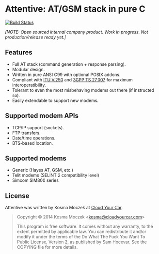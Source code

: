 # Attentive: AT/GSM stack in pure C

[![Build Status](https://travis-ci.org/cloudyourcar/cbar.svg?branch=master)](https://travis-ci.org/cloudyourcar/cbar)

*[NOTE: Open sourced internal company product. Work in progress. Not production/release ready yet.]*

## Features

* Full AT stack (command generation + response parsing).
* Modular design.
* Written in pure ANSI C99 with optional POSIX addons.
* Compliant with [ITU V.250](https://www.itu.int/rec/T-REC-V.250/en) and
  [3GPP TS 27.007](http://www.3gpp.org/DynaReport/27007.htm) for maximum interoperatibility.
* Tolerant to even the most misbehaving modems out there (if instructed so).
* Easily extendable to support new modems.

## Supported modem APIs

* TCP/IP support (sockets).
* FTP transfers.
* Date/time operations.
* BTS-based location.

## Supported modems

* Generic (Hayes AT, GSM, etc.)
* Telit modems (SELINT 2 compatibility level)
* Simcom SIM800 series

## License

Attentive was written by Kosma Moczek at [Cloud Your Car](https://cloudyourcar.com/).

> Copyright © 2014 Kosma Moczek \<kosma@cloudyourcar.com\>
> 
> This program is free software. It comes without any warranty, to the extent
> permitted by applicable law. You can redistribute it and/or modify it under
> the terms of the Do What The Fuck You Want To Public License, Version 2, as
> published by Sam Hocevar. See the COPYING file for more details.
